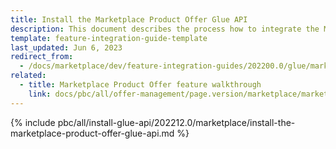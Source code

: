 ```yaml
---
title: Install the Marketplace Product Offer Glue API
description: This document describes the process how to integrate the Marketplace Product Offer Glue API feature into a Spryker project.
template: feature-integration-guide-template
last_updated: Jun 6, 2023
redirect_from:
  - /docs/marketplace/dev/feature-integration-guides/202200.0/glue/marketplace-product-offer-feature-integration.html
related:
  - title: Marketplace Product Offer feature walkthrough
    link: docs/pbc/all/offer-management/page.version/marketplace/marketplace-merchant-portal-product-offer-management-feature-overview.html
---
```


{% include pbc/all/install-glue-api/202212.0/marketplace/install-the-marketplace-product-offer-glue-api.md %} <!-- To edit, see /_includes/pbc/all/install-glue-api/202212.0/marketplace/install-the-marketplace-product-offer-glue-api.md -->
